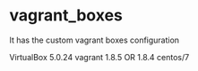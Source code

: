 # vagrant_boxes

It has the custom vagrant boxes configuration

VirtualBox 5.0.24
vagrant 1.8.5 OR 1.8.4
centos/7
